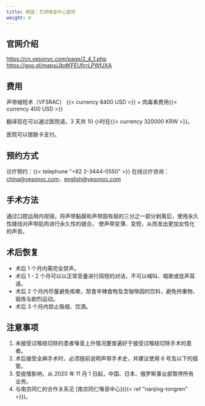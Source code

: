 ```yaml
---
title: 韩国｜艺颂嗓音中心医院
weight: 0
---
```


## 官网介绍

<https://cn.yesonvc.com/page/2_4_1.php>
<https://goo.gl/maps/JbdKFEUfcrLPWfJXA>

## 费用

声带缩短术（VFSRAC） {{< currency 8400 USD >}} + 肉毒素费用{{< currency 400 USD >}}

翻译现在可以通过医院请，3 天共 10 小时在{{< currency 320000 KRW >}}。

医院可以银联卡支付。

## 预约方式

诊疗预约：{{< telephone "+82 2-3444-0550" >}}
在线诊疗咨询：<china@yesonvc.com>，<english@yesonvc.com>

## 手术方法
通过口腔运用内视镜，将声带黏膜和声带固有层的三分之一部分剥离后，使用永久性缝线对声带肌肉进行永久性的缝合。
使声带变薄、变短，从而发出更加女性化的声音。

## 术后恢复
- 术后 1 个月内需完全禁声。
- 术后 1 - 2 个月可以以正常音量进行简短的对话，不可以喊叫、唱歌或低声耳语。
- 术后 2 个月内尽量避免咳嗽，禁食辛辣食物及含咖啡因的饮料，避免拎重物、锻炼与剧烈运动。
- 术后 3 个月内禁止吸烟、饮酒。

## 注意事项

1. 未接受过喉结切除的患者嗓音上升情况要普遍好于接受过喉结切除手术的患者。
1. 术后接受全麻手术时，必须提前说明声带手术史，并建议使用 6 号及以下的插管。
1. 受疫情影响，从 2020 年 11 月 1 日起，中国、日本、俄罗斯事业部暂停所有业务。
1. 与南京同仁的合作关系见 [南京同仁嗓音中心]({{< ref "nanjing-tongren" >}})。
